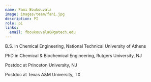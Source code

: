```yaml
---
name: Fani Boukouvala
image: images/team/fani.jpg
description: PI
role: pi
links:
  email: fboukouvala6@gatech.edu
---
```


B.S. in Chemical Engineering, National Technical University of Athens

PhD in Chemical & Biochemical Engineering, Rutgers University, NJ

Postdoc at Princeton University, NJ 

Postdoc at Texas A&M University, TX
